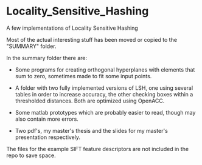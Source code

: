 # Locality_Sensitive_Hashing

A few implementations of Locality Sensitive Hashing

Most of the actual interesting stuff has been moved or copied to the "SUMMARY" folder.

In the summary folder there are:

* Some programs for creating orthogonal hyperplanes with elements that sum to zero, sometimes made to fit some input points.

* A folder with two fully implemented versions of LSH, one using several tables in order to increase accuracy, the other checking boxes within a thresholded distances. Both are optimized using OpenACC.

* Some matlab prototypes which are probably easier to read, though may also contain more errors.

* Two pdf's, my master's thesis and the slides for my master's presentation respectively.

The files for the example SIFT feature descriptors are not included in the repo to save space.

